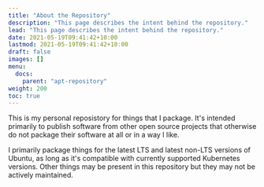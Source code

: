 ```yaml
---
title: "About the Repository"
description: "This page describes the intent behind the repository."
lead: "This page describes the intent behind the repository."
date: 2021-05-19T09:41:42+10:00
lastmod: 2021-05-19T09:41:42+10:00
draft: false
images: []
menu:
  docs:
    parent: "apt-repository"
weight: 200
toc: true
---
```


This is my personal reposistory for things that I package. It's intended
primarily to publish software from other open source projects that otherwise
do not package their software at all or in a way I like.

I primarily package things for the latest LTS and latest non-LTS versions of
Ubuntu, as long as it's compatible with currently supported Kubernetes
versions. Other things may be present in this repository but they may not be
actively maintained.
